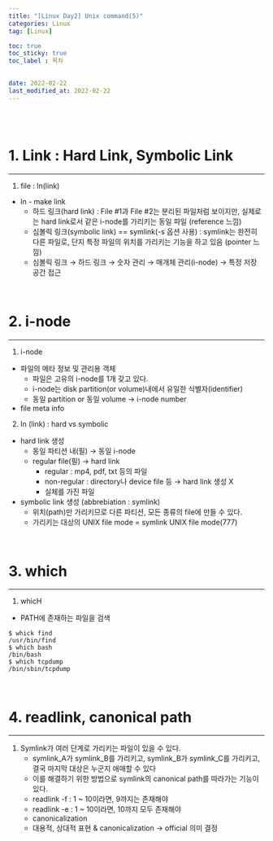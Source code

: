 ```yaml
---
title: "[Linux Day2] Unix command(5)"
categories: Linux
tag: [Linux]

toc: true
toc_sticky: true
toc_label : 목차

 
date: 2022-02-22
last_modified_at: 2022-02-22
---
```

<br>
<br>

# 1. Link : Hard Link, Symbolic Link
---
1. file : ln(link)
  * ln - make link
    - 하드 링크(hard link) : File #1과 File #2는 분리된 파일처럼 보이지만, 실제로는 hard link로서 같은 i-node를 가리키는 동일 파일 (reference 느낌)
    - 심볼릭 링크(symbolic link) == symlink(-s 옵션 사용) : symlink는 완전히 다른 파일로, 단지 특정 파일의 위치를 가리키는 기능을 하고 있음 (pointer 느낌)
    - 심볼릭 링크 → 하드 링크 → 숫자 관리 → 매개체 관리(i-node) → 특정 저장 공간 접근
<br>

# 2. i-node
---
1. i-node
  * 파일의 메타 정보 및 관리용 객체
    - 파일은 고유의 i-node를 1개 갖고 있다.
    - i-node는 disk partition(or volume)내에서 유일한 식별자(identifier)
    - 동일 partition or 동일 volume → i-node number
  * file meta info

2. ln (link) : hard vs symbolic
  * hard link 생성
    - 동일 파티션 내(필) → 동일 i-node
    - regular file(필) → hard link
      + regular : mp4, pdf, txt 등의 파일
      + non-regular : directory나 device file 등 → hard link 생성 X
      + 실체를 가진 파일
  * symbolic link 생성 (abbrebiation : symlink)
    - 위치(path)만 가리키므로 다른 파티션, 모든 종류의 file에 만들 수 있다.
    - 가리키는 대상의 UNIX file mode = symlink UNIX file mode(777)

<br>

# 3. which
---
1. whicH
  * PATH에 존재하는 파일을 검색
  ```
  $ whick find
  /usr/bin/find
  $ which bash
  /bin/bash
  $ which tcpdump
  /bin/sbin/tcpdump
  ```
<br>

# 4. readlink, canonical path
---
1. Symlink가 여러 단계로 가리키는 파일이 있을 수 있다.
   - symlink_A가 symlink_B를 가리키고, symlink_B가 symlink_C를 가리키고, 결국 마지막 대상은 누군지 애매할 수 있다
   - 이를 해결하기 위한 방법으로 symlink의 canonical path를 따라가는 기능이 있다.
    + readlink -f <symlink> : 1 ~ 10이라면, 9까지는 존재해야
    + readlink -e <symlink> : 1 ~ 10이라면, 10까지 모두 존재해야
   - canonicalization
    + 대용적, 상대적 표현 & canonicalization → official 의미 결정

